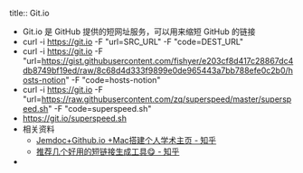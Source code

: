 title:: Git.io

- Git.io 是 GitHub 提供的短网址服务，可以用来缩短 GitHub 的链接
- curl -i https://git.io -F "url=SRC_URL" -F "code=DEST_URL"
- curl -i https://git.io -F "url=https://gist.githubusercontent.com/fishyer/e203cf8d417c28867dc4db8749bf19ed/raw/8c68d4d333f9899e0de965443a7bb788efe0c2b0/hosts-notion" -F "code=hosts-notion"
- curl -i https://git.io -F "url=https://raw.githubusercontent.com/zq/superspeed/master/superspeed.sh" -F "code=superspeed.sh"
- https://git.io/superspeed.sh
- 相关资料
	- [Jemdoc+Github.io +Mac搭建个人学术主页 - 知乎](https://zhuanlan.zhihu.com/p/161087743)
	- [推荐几个好用的短链接生成工具😋 - 知乎](https://zhuanlan.zhihu.com/p/43348582)
-